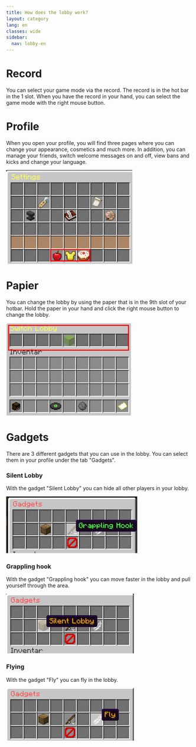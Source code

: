 ```yaml
---
title: How does the lobby work?
layout: category
lang: en
classes: wide
sidebar:
  nav: lobby-en
---
```


# Record

You can select your game mode via the record. The record is in the hot bar in the 1 slot. When you have the
record in your hand, you can select the game mode with the right mouse button.

# Profile

When you open your profile, you will find three pages where you can change your appearance, cosmetics and much more. In addition, you can manage your friends, switch welcome messages on and off, view bans and kicks and change your language.


![](/assets/img/ProfileEN.png)


# Papier

You can change the lobby by using the paper that is in the 9th slot of your hotbar. Hold the paper in your hand and click the right mouse button to change the lobby.

![](/assets/img/SwitchLobbyEN.png)


# Gadgets

There are 3 different gadgets that you can use in the lobby. You can select them in your profile under the tab "Gadgets".


### Silent Lobby

With the gadget "Silent Lobby" you can hide all other players in your lobby.


![](/assets/img/silentde.png)

### Grappling hook

With the gadget "Grappling hook" you can move faster in the lobby and pull yourself through the area.


![](/assets/img/grapplingde.png)

### Flying

With the gadget "Fly" you can fly in the lobby.


![](/assets/img/flyde.png)